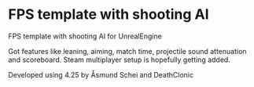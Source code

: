 # FPS template with shooting AI
 FPS template with shooting AI for UnrealEngine
 
Got features like leaning, aiming, match time, projectile sound attenuation and scoreboard. 
Steam multiplayer setup is hopefully getting added. 
 
 Developed using 4.25 by Åsmund Schei and DeathClonic 
